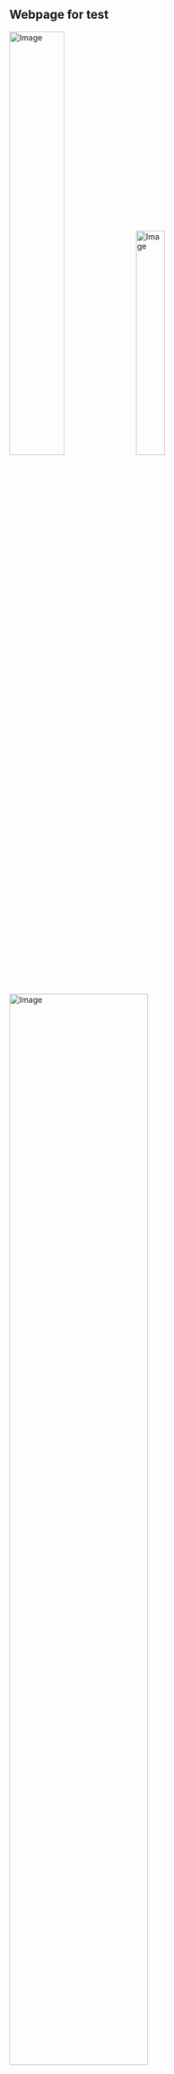 ## Webpage for test
<img src="https://github.com/user-attachments/assets/043635ee-cad9-461c-8f99-a4387bbb3734" alt="Image" width="44%" />
<img src="https://github.com/user-attachments/assets/e54554a5-8b09-49d0-a714-9b279dd4a4e4" alt="Image" width="32%" />
<img src="https://github.com/user-attachments/assets/1879ad0a-6349-4d56-b0b4-5bbe717214ea" alt="Image" width="70%" />

## Used ComfyUI

- ComfyUI Revision: 2652 [0c7c98a9] \*DETACHED | Released on '2024-09-05'

```
Import times for custom nodes:
0.0 seconds: E:\ComfyUI_0.2.2\ComfyUI\custom_nodes\websocket_image_save.py
0.0 seconds: E:\ComfyUI_0.2.2\ComfyUI\custom_nodes\ComfyUI-Custom-Scripts
0.0 seconds: E:\ComfyUI_0.2.2\ComfyUI\custom_nodes\ComfyUI_essentials
0.0 seconds: E:\ComfyUI_0.2.2\ComfyUI\custom_nodes\rgthree-comfy
0.1 seconds: E:\ComfyUI_0.2.2\ComfyUI\custom_nodes\comfyui_controlnet_aux
0.1 seconds: E:\ComfyUI_0.2.2\ComfyUI\custom_nodes\comfyui_segment_anything
0.3 seconds: E:\ComfyUI_0.2.2\ComfyUI\custom_nodes\ComfyUI_CatVTON_Wrapper
0.3 seconds: E:\ComfyUI_0.2.2\ComfyUI\custom_nodes\ComfyUI-Manager
0.6 seconds: E:\ComfyUI_0.2.2\ComfyUI\custom_nodes\ComfyUI-tbox
1.1 seconds: E:\ComfyUI_0.2.2\ComfyUI\custom_nodes\ComfyUI-Impact-Pack
2.1 seconds: E:\ComfyUI_0.2.2\ComfyUI\custom_nodes\IDM-VTON
3.6 seconds: E:\ComfyUI_0.2.2\ComfyUI\custom_nodes\ComfyUI_LayerStyle

Starting server
```

## Workflows
- human_plus_dress.json (a person with prompts-> dressed)
![스크린샷 2024-12-27 041251](https://github.com/user-attachments/assets/9f768ae1-884f-4c85-83d4-60d0809a1df1)

- new_dress.json (with promts -> dressed person)
![스크린샷 2024-12-27 041740](https://github.com/user-attachments/assets/68befeeb-943d-4240-83f6-47368b8aa2e0)

- SanAI_CatVTON.json (person + dress image -> dress)
![스크린샷 2024-12-27 043612](https://github.com/user-attachments/assets/d55b0944-639f-41b8-a2c4-d34fa7c9fb65)

- yisol IDM VTON
![스크린샷 2024-12-27 043933](https://github.com/user-attachments/assets/61361e17-4449-4e6c-957d-b5d0318b54f2)

## Reference

#### ComfyUI API


- https://github.com/9elements/comfyui-api

#### IDM-VTON CustomNode

- https://github.com/neuralninja22/IDM-VTON

#### CAT-VTON CustomNode

- https://github.com/Zheng-Chong/CatVTON
- https://github.com/chflame163/ComfyUI_CatVTON_Wrapper

## Current Workflows Setup

### Checkpoint

- [Beautiful Realistic Asians](https://civitai.com/models/25494?modelVersionId=63786)

### VAE

- [vae-ft-mse-840000-ema-pruned](https://huggingface.co/stabilityai/sd-vae-ft-mse-original/blob/main/vae-ft-mse-840000-ema-pruned.ckpt)
